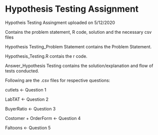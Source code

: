 # Hypothesis Testing Assignment

Hypotheis Testing Assingment uploaded on 5/12/2020

Contains the problem statement, R code, solution and the necessary csv files

Hypothesis Testing_Problem Statement contains the Problem Statement.

Hypothesis_Testing.R contais the r code.

Answer_Hypothesis Testing contains the solution/explanation and flow of tests conducted.

Following are the .csv files for respective questions:

cutlets <- Question 1

LabTAT <- Question 2

BuyerRatio <- Question 3

Costomer + OrderForm <- Question 4

Faltoons <- Question 5

